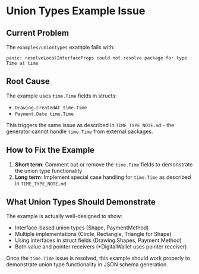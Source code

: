 # Union Types Example Issue

## Current Problem
The `examples/uniontypes` example fails with:
```
panic: resolveLocalInterfaceProps could not resolve package for type Time at time
```

## Root Cause
The example uses `time.Time` fields in structs:
- `Drawing.CreatedAt time.Time`
- `Payment.Date time.Time`

This triggers the same issue as described in `TIME_TYPE_NOTE.md` - the generator cannot handle `time.Time` from external packages.

## How to Fix the Example
1. **Short term**: Comment out or remove the `time.Time` fields to demonstrate the union type functionality
2. **Long term**: Implement special case handling for `time.Time` as described in `TIME_TYPE_NOTE.md`

## What Union Types Should Demonstrate
The example is actually well-designed to show:
- Interface-based union types (Shape, PaymentMethod)
- Multiple implementations (Circle, Rectangle, Triangle for Shape)
- Using interfaces in struct fields (Drawing.Shapes, Payment.Method)
- Both value and pointer receivers (*DigitalWallet uses pointer receiver)

Once the `time.Time` issue is resolved, this example should work properly to demonstrate union type functionality in JSON schema generation.